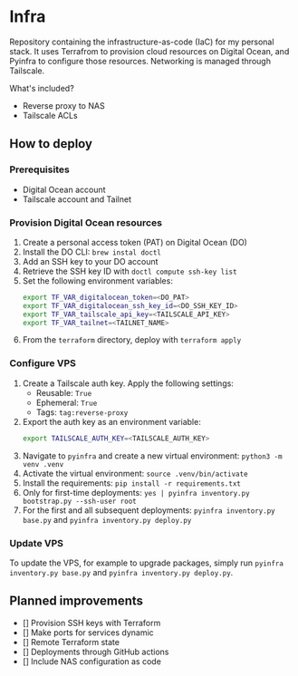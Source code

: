 # Infra

Repository containing the infrastructure-as-code (IaC) for my personal stack. It
uses Terrafrom to provision cloud resources on Digital Ocean, and Pyinfra to
configure those resources. Networking is managed through Tailscale.

What's included?
- Reverse proxy to NAS
- Tailscale ACLs

## How to deploy

### Prerequisites

- Digital Ocean account
- Tailscale account and Tailnet

### Provision Digital Ocean resources

1. Create a personal access token (PAT) on Digital Ocean (DO)
2. Install the DO CLI: `brew instal doctl`
3. Add an SSH key to your DO account
4. Retrieve the SSH key ID with `doctl compute ssh-key list`
5. Set the following environment variables:
    ```bash
    export TF_VAR_digitalocean_token=<DO_PAT>
    export TF_VAR_digitalocean_ssh_key_id=<DO_SSH_KEY_ID>
    export TF_VAR_tailscale_api_key=<TAILSCALE_API_KEY>
    export TF_VAR_tailnet=<TAILNET_NAME>
    ```
6. From the `terraform` directory, deploy with `terraform apply`

### Configure VPS

1. Create a Tailscale auth key. Apply the following settings:
    - Reusable: `True`
    - Ephemeral: `True`
    - Tags: `tag:reverse-proxy`
2. Export the auth key as an environment variable:
    ```bash
    export TAILSCALE_AUTH_KEY=<TAILSCALE_AUTH_KEY>
    ```
3. Navigate to `pyinfra` and create a new virtual environment: `python3 -m venv
   .venv`
4. Activate the virtual environment: `source .venv/bin/activate`
5. Install the requirements: `pip install -r requirements.txt`
6. Only for first-time deployments: `yes | pyinfra inventory.py bootstrap.py
   --ssh-user root`
7. For the first and all subsequent deployments: `pyinfra inventory.py base.py` and `pyinfra inventory.py deploy.py`

### Update VPS

To update the VPS, for example to upgrade packages, simply run `pyinfra inventory.py base.py` and `pyinfra inventory.py deploy.py`.

## Planned improvements
- [] Provision SSH keys with Terraform
- [] Make ports for services dynamic
- [] Remote Terraform state
- [] Deployments through GitHub actions
- [] Include NAS configuration as code
